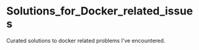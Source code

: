# Solutions_for_Docker_related_issues
Curated solutions to docker related problems I've encountered.
